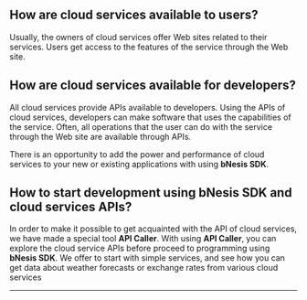 ## **How are cloud services available to users?**   

Usually, the owners of cloud services offer Web sites related to their services. Users get access to the features of the service through the Web site.

## **How are cloud services available for developers?**  

All cloud services provide APIs available to developers. Using the APIs of cloud services, developers can make software that uses the capabilities of the service. Often, all operations that the user can do with the service through the Web site are available through APIs.

There is an opportunity to add the power and performance of cloud services to your new or existing applications with using **bNesis SDK**.

## **How to start development using bNesis SDK and cloud services APIs?**  

In order to make it possible to get acquainted with the API of cloud services, we have made a special tool **API Caller**. With using **API Caller**, you can explore the cloud service APIs before proceed to programming using **bNesis SDK**.
We offer to start with simple services, and see how you can get data about weather forecasts or exchange rates from various cloud services

-------------------------------------------------------------------------------------  

